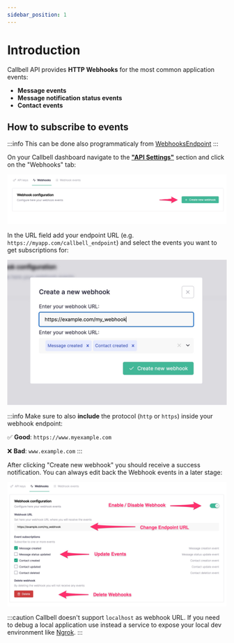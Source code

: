 ```yaml
---
sidebar_position: 1
---
```


# Introduction

Callbell API provides **HTTP Webhooks** for the most common application events:

- **Message events**
- **Message notification status events**
- **Contact events**

## How to subscribe to events

:::info
This can be done also programmaticaly from [WebhooksEndpoint](./../webhooks_api/introduction.md)
:::

On your Callbell dashboard navigate to the [**"API Settings"**](https://dash.callbell.eu/settings/api_settings/webhooks) section and click on the "Webhooks" tab:

![webhook_tab](./assets/webhook_tab.jpg)

In the URL field add your endpoint URL (e.g. `https://myapp.com/callbell_endpoint`) and select the events you want to get subscriptions for:

![webhook_create](./assets/webhook_create.jpg)

:::info
Make sure to also **include** the protocol (`http` or `https`) inside your webhook endpoint:

✅ **Good**: `https://www.myexample.com`

❌ **Bad**: `www.example.com`
:::

After clicking "Create new webhook" you should receive a success notification. You can always edit back the Webhook events in a later stage:

![webhook_edit](./assets/webhook_edit.jpg)

:::caution
Callbell doesn't support `localhost` as webhook URL. If you need to debug a local application use instead a service to expose your local dev environment like [Ngrok](https://ngrok.com).
:::
